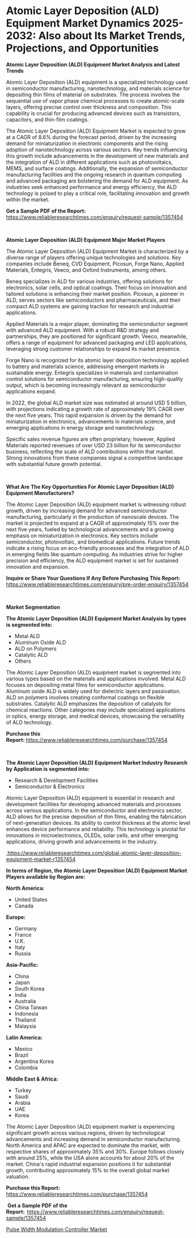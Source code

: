 <p><h1>Atomic Layer Deposition (ALD) Equipment Market Dynamics 2025-2032: Also about Its Market Trends, Projections, and Opportunities</h1></p><p><strong>Atomic Layer Deposition (ALD) Equipment Market Analysis and Latest Trends</strong></p>
<p><p>Atomic Layer Deposition (ALD) equipment is a specialized technology used in semiconductor manufacturing, nanotechnology, and materials science for depositing thin films of material on substrates. The process involves the sequential use of vapor phase chemical processes to create atomic-scale layers, offering precise control over thickness and composition. This capability is crucial for producing advanced devices such as transistors, capacitors, and thin-film coatings.</p><p>The Atomic Layer Deposition (ALD) Equipment Market is expected to grow at a CAGR of 8.6% during the forecast period, driven by the increasing demand for miniaturization in electronic components and the rising adoption of nanotechnology across various sectors. Key trends influencing this growth include advancements in the development of new materials and the integration of ALD in different applications such as photovoltaics, MEMS, and surface coatings. Additionally, the expansion of semiconductor manufacturing facilities and the ongoing research in quantum computing and advanced packaging are bolstering the demand for ALD equipment. As industries seek enhanced performance and energy efficiency, the ALD technology is poised to play a critical role, facilitating innovation and growth within the market.</p></p>
<p><strong>Get a Sample PDF of the Report:&nbsp;</strong> <a href="https://www.reliableresearchtimes.com/enquiry/request-sample/1357454?utm_campaign=2326&utm_medium=2&utm_source=Github&utm_content=ia&utm_term=22032025&utm_id=atomic-layer-deposition-ald-equipment">https://www.reliableresearchtimes.com/enquiry/request-sample/1357454</a></p>
<p>&nbsp;</p>
<p><strong>Atomic Layer Deposition (ALD) Equipment Major Market Players</strong></p>
<p><p>The Atomic Layer Deposition (ALD) Equipment Market is characterized by a diverse range of players offering unique technologies and solutions. Key companies include Beneq, CVD Equipment, Picosun, Forge Nano, Applied Materials, Entegris, Veeco, and Oxford Instruments, among others. </p><p>Beneq specializes in ALD for various industries, offering solutions for electronics, solar cells, and optical coatings. Their focus on innovation and tailored solutions is enhancing their market position. Picosun, a pioneer in ALD, serves sectors like semiconductors and pharmaceuticals, and their compact ALD systems are gaining traction for research and industrial applications.</p><p>Applied Materials is a major player, dominating the semiconductor segment with advanced ALD equipment. With a robust R&D strategy and partnerships, they are positioned for significant growth. Veeco, meanwhile, offers a range of equipment for advanced packaging and LED applications, leveraging strong customer relationships to expand its market presence.</p><p>Forge Nano is recognized for its atomic layer deposition technology applied to battery and materials science, addressing emergent markets in sustainable energy. Entegris specializes in materials and contamination control solutions for semiconductor manufacturing, ensuring high-quality output, which is becoming increasingly relevant as semiconductor applications expand.</p><p>In 2022, the global ALD market size was estimated at around USD 5 billion, with projections indicating a growth rate of approximately 19% CAGR over the next five years. This rapid expansion is driven by the demand for miniaturization in electronics, advancements in materials science, and emerging applications in energy storage and nanotechnology.</p><p>Specific sales revenue figures are often proprietary; however, Applied Materials reported revenues of over USD 23 billion for its semiconductor business, reflecting the scale of ALD contributions within that market. Strong innovations from these companies signal a competitive landscape with substantial future growth potential.</p></p>
<p>&nbsp;</p>
<p><strong>What Are The Key Opportunities For Atomic Layer Deposition (ALD) Equipment Manufacturers?</strong></p>
<p><p>The Atomic Layer Deposition (ALD) equipment market is witnessing robust growth, driven by increasing demand for advanced semiconductor manufacturing, particularly in the production of nanoscale devices. The market is projected to expand at a CAGR of approximately 15% over the next five years, fueled by technological advancements and a growing emphasis on miniaturization in electronics. Key sectors include semiconductor, photovoltaic, and biomedical applications. Future trends indicate a rising focus on eco-friendly processes and the integration of ALD in emerging fields like quantum computing. As industries strive for higher precision and efficiency, the ALD equipment market is set for sustained innovation and expansion.</p></p>
<p><strong>Inquire or Share Your Questions If Any Before Purchasing This Report:</strong> <a href="https://www.reliableresearchtimes.com/enquiry/pre-order-enquiry/1357454?utm_campaign=2326&utm_medium=2&utm_source=Github&utm_content=ia&utm_term=22032025&utm_id=atomic-layer-deposition-ald-equipment">https://www.reliableresearchtimes.com/enquiry/pre-order-enquiry/1357454</a></p>
<p>&nbsp;</p>
<p><strong>Market Segmentation</strong></p>
<p><strong>The Atomic Layer Deposition (ALD) Equipment Market Analysis by types is segmented into:</strong></p>
<p><ul><li>Metal ALD</li><li>Aluminum Oxide ALD</li><li>ALD on Polymers</li><li>Catalytic ALD</li><li>Others</li></ul></p>
<p><p>The Atomic Layer Deposition (ALD) equipment market is segmented into various types based on the materials and applications involved. Metal ALD focuses on depositing metal films for semiconductor applications. Aluminum oxide ALD is widely used for dielectric layers and passivation. ALD on polymers involves creating conformal coatings on flexible substrates. Catalytic ALD emphasizes the deposition of catalysts for chemical reactions. Other categories may include specialized applications in optics, energy storage, and medical devices, showcasing the versatility of ALD technology.</p></p>
<p><strong>Purchase this Report:&nbsp;</strong><a href="https://www.reliableresearchtimes.com/purchase/1357454?utm_campaign=2326&utm_medium=2&utm_source=Github&utm_content=ia&utm_term=22032025&utm_id=atomic-layer-deposition-ald-equipment">https://www.reliableresearchtimes.com/purchase/1357454</a></p>
<p>&nbsp;</p>
<p><strong>The Atomic Layer Deposition (ALD) Equipment Market Industry Research by Application is segmented into:</strong></p>
<p><ul><li>Research & Development Facilities</li><li>Semiconductor & Electronics</li></ul></p>
<p><p>Atomic Layer Deposition (ALD) equipment is essential in research and development facilities for developing advanced materials and processes across various applications. In the semiconductor and electronics sector, ALD allows for the precise deposition of thin films, enabling the fabrication of next-generation devices. Its ability to control thickness at the atomic level enhances device performance and reliability. This technology is pivotal for innovations in microelectronics, OLEDs, solar cells, and other emerging applications, driving growth and advancements in the industry.</p></p>
<p><a href="https://www.reliableresearchtimes.com/global-atomic-layer-deposition-equipment-market-r1357454?utm_campaign=2326&utm_medium=2&utm_source=Github&utm_content=ia&utm_term=22032025&utm_id=atomic-layer-deposition-ald-equipment">&nbsp;https://www.reliableresearchtimes.com/global-atomic-layer-deposition-equipment-market-r1357454</a></p>
<p><strong>In terms of Region, the Atomic Layer Deposition (ALD) Equipment Market Players available by Region are:</strong></p>
<p>
    <p> <strong> North America: </strong>
        <ul>
            <li>United States</li>
            <li>Canada</li>
        </ul>
        </p> 
    <p> <strong> Europe: </strong>
        <ul>
            <li>Germany</li>
            <li>France</li>
            <li>U.K.</li>
            <li>Italy</li>
            <li>Russia</li>
        </ul>
        </p> 
    <p> <strong> Asia-Pacific: </strong>
        <ul>
            <li>China</li>
            <li>Japan</li>
            <li>South Korea</li>
            <li>India</li>
            <li>Australia</li>
            <li>China Taiwan</li>
            <li>Indonesia</li>
            <li>Thailand</li>
            <li>Malaysia</li>
        </ul>
        </p> 
    <p> <strong> Latin America: </strong>
        <ul>
            <li>Mexico</li>
            <li>Brazil</li>
            <li>Argentina Korea</li>
            <li>Colombia</li>
        </ul>
        </p> 
    <p> <strong> Middle East & Africa: </strong>
        <ul>
            <li>Turkey</li>
            <li>Saudi</li>
            <li>Arabia</li>
            <li>UAE</li>
            <li>Korea</li>
        </ul>
    </p>
    </p>
<p><p>The Atomic Layer Deposition (ALD) equipment market is experiencing significant growth across various regions, driven by technological advancements and increasing demand in semiconductor manufacturing. North America and APAC are expected to dominate the market, with respective shares of approximately 35% and 30%. Europe follows closely with around 25%, while the USA alone accounts for about 20% of the market. China's rapid industrial expansion positions it for substantial growth, contributing approximately 15% to the overall global market valuation.</p></p>
<p><strong>Purchase this Report: </strong><a href="https://www.reliableresearchtimes.com/purchase/1357454?utm_campaign=2326&utm_medium=2&utm_source=Github&utm_content=ia&utm_term=22032025&utm_id=atomic-layer-deposition-ald-equipment">https://www.reliableresearchtimes.com/purchase/1357454</a></p>
<p>&nbsp;<strong>Get a Sample PDF of the Report:&nbsp;&nbsp;</strong><a href="https://www.reliableresearchtimes.com/enquiry/request-sample/1357454?utm_campaign=2326&utm_medium=2&utm_source=Github&utm_content=ia&utm_term=22032025&utm_id=atomic-layer-deposition-ald-equipment">https://www.reliableresearchtimes.com/enquiry/request-sample/1357454</a></p>
<p><strong></strong></p>
<p><p><a href="https://github.com/NargisHussain75/Market-Research-Report-List-1/blob/main/pulse-width-modulation-controller-market.md?utm_campaign=2326&utm_medium=2&utm_source=Github&utm_content=ia&utm_term=22032025&utm_id=atomic-layer-deposition-ald-equipment">Pulse Width Modulation Controller Market</a></p></p>